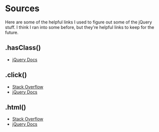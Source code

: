 Sources
=======

Here are some of the helpful links I used to figure out some of the jQuery stuff. I think I ran into some before, but they're helpful links to keep for the future.


.hasClass()
-----------

 * [jQuery Docs](https://api.jquery.com/hasClass/)


 .click()
---------

 * [Stack Overflow](https://stackoverflow.com/questions/773639/how-can-i-simulate-an-anchor-click-via-jquery)
 * [jQuery Docs](https://api.jquery.com/click/)


 .html()
 -------

 * [Stack Overflow](https://stackoverflow.com/questions/23833427/get-content-of-specific-html-tag-javascript)
 * [jQuery Docs](http://api.jquery.com/html/)